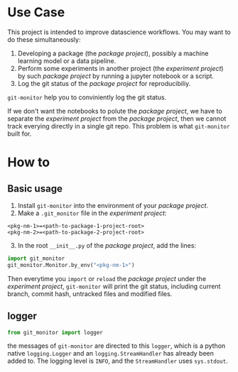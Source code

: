 # Use Case

This project is intended to improve datascience workflows. You may want to do these simultaneously:
1. Developing a package (the *package project*), possibly a machine learning model or a data pipeline.
2. Perform some experiments in another project (the *experiment project*) by such *package project* by running a jupyter notebook or a script.
3. Log the git status of the *package project* for reproducibiliy.

`git-monitor` help you to conviniently log the git status.

If we don't want the notebooks to polute the *package project*, we have to separate the *experiment project* from the *package project*, then we cannot track everying directly in a single git repo. This problem is what `git-monitor` built for.

# How to

## Basic usage

1. Install `git-monitor` into the environment of your *package project*.
2. Make a `.git_monitor` file in the *experiment project*:
```
<pkg-nm-1>=<path-to-package-1-project-root>
<pkg-nm-2>=<path-to-package-2-project-root>
```
3. In the root `__init__.py` of the *package project*, add the lines:
```python
import git_monitor
git_monitor.Monitor.by_env("<pkg-nm-1>")
```

Then everytime you `import` or `reload` the *package project* under the *experiment project*, `git-monitor` will print the git status, including current branch, commit hash, untracked files and modified files.

## logger
```python
from git_monitor import logger
```
the messages of `git-monitor` are directed to this `logger`, which is a python native `logging.Logger` and an `logging.StreamHandler` has already been added to. The logging level is `INFO`, and the `StreamHandler` uses `sys.stdout`.